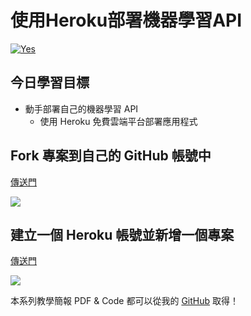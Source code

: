 # 使用Heroku部署機器學習API
[![Yes](https://img.youtube.com/vi/X2ncrARsB70/0.jpg)](https://www.youtube.com/watch?v=X2ncrARsB70)

## 今日學習目標
- 動手部署自己的機器學習 API 
    - 使用 Heroku 免費雲端平台部署應用程式

## Fork 專案到自己的 GitHub 帳號中

[傳送門](https://github.com/1010code/Flask-API-example-with-ML-model-heroku)

![](https://i.imgur.com/FsjsXWZ.png)

## 建立一個 Heroku 帳號並新增一個專案

[傳送門](https://dashboard.heroku.com/apps)

![](https://i.imgur.com/wQ4TMhU.png)

本系列教學簡報 PDF & Code 都可以從我的 [GitHub](https://github.com/andy6804tw/2020-12th-ironman) 取得！